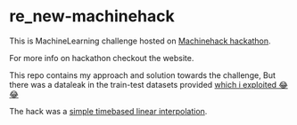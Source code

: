 # re_new-machinehack

This is MachineLearning challenge hosted on [Machinehack hackathon](https://machinehack.com/hackathons/renew_power_hiring_hackathon/overview).

For more info on hackathon checkout the website.

This repo contains my approach and solution towards the challenge, But there was a dataleak in the train-test datasets provided [which i exploited 😂😂](https://machinehack.com/hackathons/renew_power_hiring_hackathon/leaderboard)

The hack was a [simple timebased linear interpolation](https://github.com/k-loki/re_new-machinehack/blob/93525fcd448b975ef6e24afe5582dff7384094c5/notebooks/ft_sel.ipynb).

